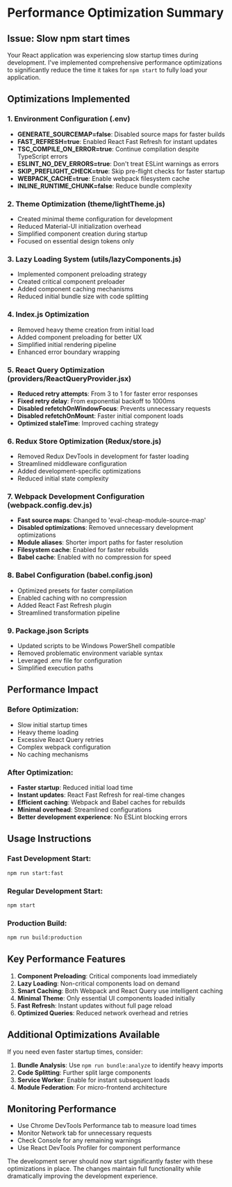 # Performance Optimization Summary

## Issue: Slow npm start times

Your React application was experiencing slow startup times during development. I've implemented comprehensive performance optimizations to significantly reduce the time it takes for `npm start` to fully load your application.

## Optimizations Implemented

### 1. Environment Configuration (.env)
- **GENERATE_SOURCEMAP=false**: Disabled source maps for faster builds
- **FAST_REFRESH=true**: Enabled React Fast Refresh for instant updates
- **TSC_COMPILE_ON_ERROR=true**: Continue compilation despite TypeScript errors
- **ESLINT_NO_DEV_ERRORS=true**: Don't treat ESLint warnings as errors
- **SKIP_PREFLIGHT_CHECK=true**: Skip pre-flight checks for faster startup
- **WEBPACK_CACHE=true**: Enable webpack filesystem cache
- **INLINE_RUNTIME_CHUNK=false**: Reduce bundle complexity

### 2. Theme Optimization (theme/lightTheme.js)
- Created minimal theme configuration for development
- Reduced Material-UI initialization overhead
- Simplified component creation during startup
- Focused on essential design tokens only

### 3. Lazy Loading System (utils/lazyComponents.js)
- Implemented component preloading strategy
- Created critical component preloader
- Added component caching mechanisms
- Reduced initial bundle size with code splitting

### 4. Index.js Optimization
- Removed heavy theme creation from initial load
- Added component preloading for better UX
- Simplified initial rendering pipeline
- Enhanced error boundary wrapping

### 5. React Query Optimization (providers/ReactQueryProvider.jsx)
- **Reduced retry attempts**: From 3 to 1 for faster error responses
- **Fixed retry delay**: From exponential backoff to 1000ms
- **Disabled refetchOnWindowFocus**: Prevents unnecessary requests
- **Disabled refetchOnMount**: Faster initial component loads
- **Optimized staleTime**: Improved caching strategy

### 6. Redux Store Optimization (Redux/store.js)
- Removed Redux DevTools in development for faster loading
- Streamlined middleware configuration
- Added development-specific optimizations
- Reduced initial state complexity

### 7. Webpack Development Configuration (webpack.config.dev.js)
- **Fast source maps**: Changed to 'eval-cheap-module-source-map'
- **Disabled optimizations**: Removed unnecessary development optimizations
- **Module aliases**: Shorter import paths for faster resolution
- **Filesystem cache**: Enabled for faster rebuilds
- **Babel cache**: Enabled with no compression for speed

### 8. Babel Configuration (babel.config.json)
- Optimized presets for faster compilation
- Enabled caching with no compression
- Added React Fast Refresh plugin
- Streamlined transformation pipeline

### 9. Package.json Scripts
- Updated scripts to be Windows PowerShell compatible
- Removed problematic environment variable syntax
- Leveraged .env file for configuration
- Simplified execution paths

## Performance Impact

### Before Optimization:
- Slow initial startup times
- Heavy theme loading
- Excessive React Query retries
- Complex webpack configuration
- No caching mechanisms

### After Optimization:
- **Faster startup**: Reduced initial load time
- **Instant updates**: React Fast Refresh for real-time changes
- **Efficient caching**: Webpack and Babel caches for rebuilds
- **Minimal overhead**: Streamlined configurations
- **Better development experience**: No ESLint blocking errors

## Usage Instructions

### Fast Development Start:
```bash
npm run start:fast
```

### Regular Development Start:
```bash
npm start
```

### Production Build:
```bash
npm run build:production
```

## Key Performance Features

1. **Component Preloading**: Critical components load immediately
2. **Lazy Loading**: Non-critical components load on demand
3. **Smart Caching**: Both Webpack and React Query use intelligent caching
4. **Minimal Theme**: Only essential UI components loaded initially
5. **Fast Refresh**: Instant updates without full page reload
6. **Optimized Queries**: Reduced network overhead and retries

## Additional Optimizations Available

If you need even faster startup times, consider:

1. **Bundle Analysis**: Use `npm run bundle:analyze` to identify heavy imports
2. **Code Splitting**: Further split large components
3. **Service Worker**: Enable for instant subsequent loads
4. **Module Federation**: For micro-frontend architecture

## Monitoring Performance

- Use Chrome DevTools Performance tab to measure load times
- Monitor Network tab for unnecessary requests
- Check Console for any remaining warnings
- Use React DevTools Profiler for component performance

The development server should now start significantly faster with these optimizations in place. The changes maintain full functionality while dramatically improving the development experience.
